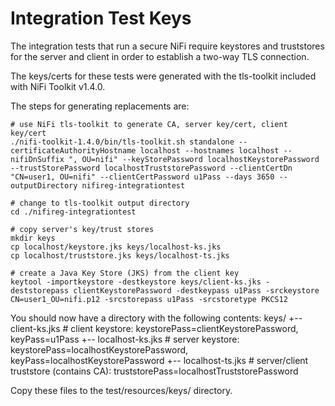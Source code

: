 <!--
  Licensed to the Apache Software Foundation (ASF) under one or more
  contributor license agreements.  See the NOTICE file distributed with
  this work for additional information regarding copyright ownership.
  The ASF licenses this file to You under the Apache License, Version 2.0
  (the "License"); you may not use this file except in compliance with
  the License.  You may obtain a copy of the License at
      http://www.apache.org/licenses/LICENSE-2.0
  Unless required by applicable law or agreed to in writing, software
  distributed under the License is distributed on an "AS IS" BASIS,
  WITHOUT WARRANTIES OR CONDITIONS OF ANY KIND, either express or implied.
  See the License for the specific language governing permissions and
  limitations under the License.
-->
# Integration Test Keys

The integration tests that run a secure NiFi require keystores and truststores for the server and client in order
to establish a two-way TLS connection.

The keys/certs for these tests were generated with the tls-toolkit included with NiFi Toolkit v1.4.0.

The steps for generating replacements are:

    # use NiFi tls-toolkit to generate CA, server key/cert, client key/cert
    ./nifi-toolkit-1.4.0/bin/tls-toolkit.sh standalone --certificateAuthorityHostname localhost --hostnames localhost --nifiDnSuffix ", OU=nifi" --keyStorePassword localhostKeystorePassword --trustStorePassword localhostTruststorePassword --clientCertDn "CN=user1, OU=nifi" --clientCertPassword u1Pass --days 3650 --outputDirectory nifireg-integrationtest

    # change to tls-toolkit output directory
    cd ./nifireg-integrationtest

    # copy server's key/trust stores
    mkdir keys
    cp localhost/keystore.jks keys/localhost-ks.jks
    cp localhost/truststore.jks keys/localhost-ts.jks

    # create a Java Key Store (JKS) from the client key
    keytool -importkeystore -destkeystore keys/client-ks.jks -deststorepass clientKeystorePassword -destkeypass u1Pass -srckeystore CN=user1_OU=nifi.p12 -srcstorepass u1Pass -srcstoretype PKCS12


You should now have a directory with the following contents:
    keys/
     +-- client-ks.jks      # client keystore: keystorePass=clientKeystorePassword, keyPass=u1Pass
     +-- localhost-ks.jks   # server keystore: keystorePass=localhostKeystorePassword, keyPass=localhostKeystorePassword
     +-- localhost-ts.jks   # server/client truststore (contains CA): truststorePass=localhostTruststorePassword

Copy these files to the test/resources/keys/ directory.

